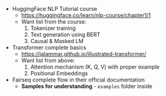 - HuggingFace NLP Tutorial course 
	- https://huggingface.co/learn/nlp-course/chapter1/1
	- Want list from the course:
		1. Tokenizer training
		2. Text generation using BERT
		3. Causal & Masked LM
- Transformer complete basics
	- https://jalammar.github.io/illustrated-transformer/
	- Want list from above:
		1. Attention mechanism (K, Q, V) with proper example
		2. Positional Embeddings
- Fairseq complete flow in their official documentation
	- **Samples for understanding** - `examples` folder inside
